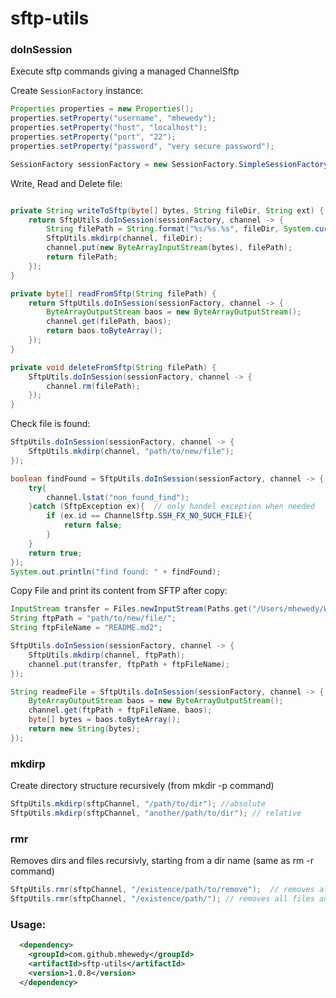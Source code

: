 # sftp-utils

 ### doInSession   
 Execute sftp commands giving a managed ChannelSftp
 
 Create `SessionFactory` instance:
 ```java
Properties properties = new Properties();
properties.setProperty("username", "mhewedy");
properties.setProperty("host", "localhost");
properties.setProperty("port", "22");
properties.setProperty("password", "very secure password");

SessionFactory sessionFactory = new SessionFactory.SimpleSessionFactory(properties);
 ```
 
 Write, Read and Delete file:
 ```java
 
 private String writeToSftp(byte[] bytes, String fileDir, String ext) {
     return SftpUtils.doInSession(sessionFactory, channel -> {
         String filePath = String.format("%s/%s.%s", fileDir, System.currentTimeMillis(), ext);
         SftpUtils.mkdirp(channel, fileDir);
         channel.put(new ByteArrayInputStream(bytes), filePath);
         return filePath;
     });
 }

 private byte[] readFromSftp(String filePath) {
     return SftpUtils.doInSession(sessionFactory, channel -> {
         ByteArrayOutputStream baos = new ByteArrayOutputStream();
         channel.get(filePath, baos);
         return baos.toByteArray();
     });
 }

 private void deleteFromSftp(String filePath) {
     SftpUtils.doInSession(sessionFactory, channel -> {
         channel.rm(filePath);
     });
 }
 ```

Check file is found:
```java
SftpUtils.doInSession(sessionFactory, channel -> {
    SftpUtils.mkdirp(channel, "path/to/new/file");
});

boolean findFound = SftpUtils.doInSession(sessionFactory, channel -> {
    try{
        channel.lstat("non_found_find");
    }catch (SftpException ex){  // only handel exception when needed
        if (ex.id == ChannelSftp.SSH_FX_NO_SUCH_FILE){
            return false;
        }
    }
    return true;
});
System.out.println("find found: " + findFound);
```

Copy File and print its content from SFTP after copy:
```java
InputStream transfer = Files.newInputStream(Paths.get("/Users/mhewedy/Work/Code/sftp-utils/README.md"));
String ftpPath = "path/to/new/file/";
String ftpFileName = "README.md2";

SftpUtils.doInSession(sessionFactory, channel -> {
    SftpUtils.mkdirp(channel, ftpPath);
    channel.put(transfer, ftpPath + ftpFileName);
});

String readmeFile = SftpUtils.doInSession(sessionFactory, channel -> {
    ByteArrayOutputStream baos = new ByteArrayOutputStream();
    channel.get(ftpPath + ftpFileName, baos);
    byte[] bytes = baos.toByteArray();
    return new String(bytes);
});
```

 ### mkdirp  
Create directory structure recursively (from mkdir -p command)   

```java
SftpUtils.mkdirp(sftpChannel, "/path/to/dir"); //absolute
SftpUtils.mkdirp(sftpChannel, "another/path/to/dir"); // relative
```
### rmr    
Removes dirs and files recursivly, starting from a dir name (same as rm -r command)

```java
SftpUtils.rmr(sftpChannel, "/existence/path/to/remove");  // removes all files and dirs inside the "remove" directory, including "remove" directory it self.
SftpUtils.rmr(sftpChannel, "/existence/path/"); // removes all files and dirs insdie the "path" directory, including "path" directory it self.
```

### Usage:
```xml
  <dependency>
    <groupId>com.github.mhewedy</groupId>
    <artifactId>sftp-utils</artifactId>
    <version>1.0.8</version>
  </dependency>
```
